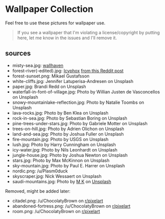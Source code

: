 Wallpaper Collection
====================

Feel free to use these pictures for wallpaper use.

> If you see a wallpaper that I'm violating a license/copyright by putting
> here, let me know in the issues and I'll remove it.

## sources

- misty-sea.jpg: [wallhaven](https://w.wallhaven.cc/full/48/wallhaven-483rgk.jpg)
- forest-river(-edited).jpg: [Icyphox](https://github.com/icyphox) [from this Reddit post](https://reddit.com/r/unixporn/comments/bzbcu6/i3_glistening/)
- forest-sunset.png: Mikael Gustafsson
- white-cliffs.jpg: Jennifer Latuperisa-Andresen on Unsplash
- paper.jpg: Brandi Redd on Unsplash
- waterfall-in-font-of-village.jpg: Photo by Willian Justen de Vasconcellos on Unsplash
- snowy-mountainlake-reflection.jpg: Photo by Natalie Toombs on Unsplash
- lava-rocks.jpg: Photo by Ben Klea on Unsplash
- rock-in-sea.jpg: Photo by Sebastian Boring on Unsplash
- pine-trees-under-stars.jpg: Photo by Gabriele Motter on Unsplash
- trees-on-hill.jpg: Photo by Adrien Olichon on Unsplash
- land-and-sea.jpg: Photo by Joshua Fuller on Unsplash
- fire-mountain.jpg: Photo by USGS on Unsplash
- lush.jpg: Photo by Harry Cunningham on Unsplash
- icy-water.jpg: Photo by Nils Leonhardt on Unsplash
- jungle-house.jpg: Photo by Joshua Newton on Unsplash
- stars.jpg: Photo by Max McKinnon on Unsplash
- sky-mountain.jpg: Photo by Paul E. Harrer on Unsplash
- nordic.png: /u/Plasm0duck
- skyscraper.jpg: Nick Wessaert on Unsplash
- saudi-mountains.jpg: Photo by [M K](https://unsplash.com/@mk189?utm_source=unsplash&utm_medium=referral&utm_content=creditCopyText) on [Unsplash](https://unsplash.com/?utm_source=unsplash&utm_medium=referral&utm_content=creditCopyText)

Removed, might be added later:
- citadel.png: /u/ChocolatyBrown on [r/pixelart](https://old.reddit.com/r/PixelArt/comments/pvyhg8/the_citadel/)
- abandoned-fortress.png: /u/ChocolatyBrown on [r/pixelart](https://old.reddit.com/r/PixelArt/comments/ptd0cv/abandoned_fortress/)
- room.png: /u/ChocolatyBrown on [r/pixelart](https://old.reddit.com/r/PixelArt/comments/ps2ap1/room_practice/)
